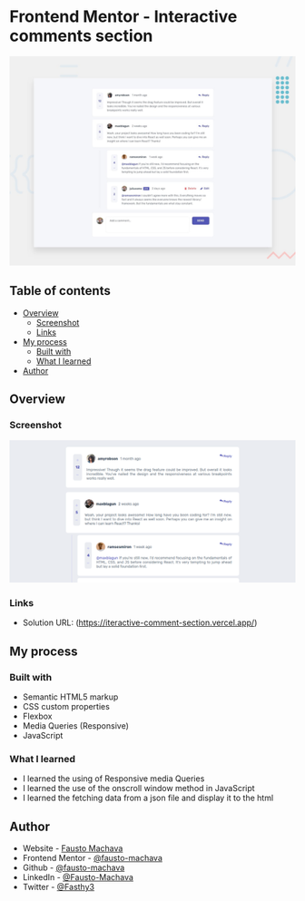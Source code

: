 # Frontend Mentor - Interactive comments section

![Design preview for the Interactive comments section coding challenge](./design/desktop-preview.jpg)

## Table of contents

- [Overview](#overview)
  - [Screenshot](#screenshot)
  - [Links](#links)
- [My process](#my-process)
  - [Built with](#built-with)
  - [What I learned](#what-i-learned)
- [Author](#author)

## Overview

### Screenshot

![](./screenshot.png)


### Links

- Solution URL: (https://iteractive-comment-section.vercel.app/)

## My process

### Built with

- Semantic HTML5 markup
- CSS custom properties
- Flexbox
- Media Queries (Responsive)
- JavaScript

### What I learned

- I learned the using of Responsive media Queries
- I learned the use of the onscroll window method in JavaScript
- I learned the fetching data from a json file and display it to the html


## Author

- Website - [Fausto Machava](https://faustomachava.vercel.app/)
- Frontend Mentor - [@fausto-machava](https://www.frontendmentor.io/profile/fausto-machava)
- Github - [@fausto-machava](https://www.github.com/fausto-machava)
- LinkedIn - [@Fausto-Machava](https://www.linkedin.com/in/fausto-machava)
- Twitter - [@Fasthy3](https://www.twitter.com/fasthy3)

